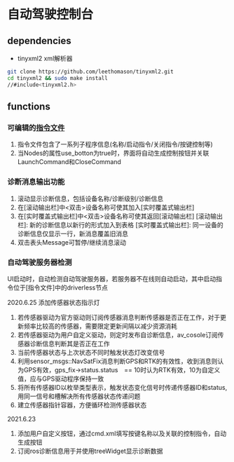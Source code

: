 # 自动驾驶控制台
## dependencies
- tinyxml2 xml解析器

```bash
git clone https://github.com/leethomason/tinyxml2.git
cd tinyxml2 && sudo make install
//#include<tinyxml2.h>
```

## functions
### 可编辑的[指令文件](cmd.xml)
1. 指令文件包含了一系列子程序信息(名称/启动指令/关闭指令/按键控制等)
2. 当Nodes的属性use_botton为true时，界面将自动生成控制按钮并关联LaunchCommand和CloseCommand

### 诊断消息输出功能
1. 滚动显示诊断信息，包括设备名称/诊断级别/诊断信息
2. 在[滚动输出栏]中<双击>设备名称可使其加入[实时覆盖式输出栏]
3. 在[实时覆盖式输出栏]中<双击>设备名称可使其返回[滚动输出栏]
[滚动输出栏]: 新的诊断信息以新行的形式加入到表格
[实时覆盖式输出栏]: 同一设备的诊断信息仅显示一行，新消息覆盖旧消息
4. 双击表头Message可暂停/继续消息滚动

### 自动驾驶服务器检测
UI启动时，自动检测自动驾驶服务器，若服务器不在线则自动启动，其中启动指令位于[指令文件]中的driverless节点


2020.6.25 添加传感器状态指示灯
1. 若传感器驱动为官方驱动则订阅传感器消息判断传感器是否正在工作，对于更新频率比较高的传感器，需要限定更新间隔以减少资源消耗
2. 若传感器驱动为用户自定义驱动，则定时发布自诊断信息，av_cosole订阅传感器诊断信息判断其是否正在工作
3. 当前传感器状态与上次状态不同时触发状态灯改变信号
4. 利用sensor_msgs::NavSatFix消息判断GPS和RTK的有效性，收到消息则认为GPS有效，gps_fix->status.status　== 10时认为RTK有效，10为自定义值，应与GPS驱动程序保持一致
5. 将所有传感器ID以枚举类型表示，触发状态变化信号时传递传感器ID和status,用同一信号和槽解决所有传感器状态传递问题
6. 建立传感器指针容器，方便循环检测传感器状态

2021.6.23
1. 添加用户自定义按钮，通过cmd.xml填写按键名称以及关联的控制指令，自动生成按钮
2. 订阅ros诊断信息用于并使用treeWidget显示诊断数据

